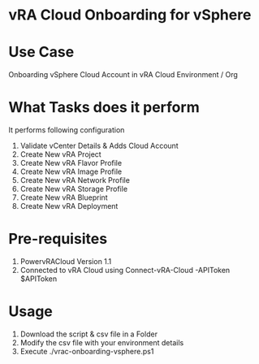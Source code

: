 # vRA Cloud Onboarding for vSphere

# Use Case 

Onboarding vSphere Cloud Account in vRA Cloud Environment / Org

# What Tasks does it perform 

It performs following configuration  

1.	Validate vCenter Details & Adds Cloud Account
2.	Create New vRA Project
3.	Create New vRA Flavor Profile
4.	Create New vRA Image Profile
5.	Create New vRA Network Profile
6.	Create New vRA Storage Profile
7.	Create New vRA Blueprint
8.	Create New vRA Deployment

# Pre-requisites 

1.	PowervRACloud Version 1.1 
2.	Connected to vRA Cloud using Connect-vRA-Cloud -APIToken $APIToken


# Usage

1.	Download the script & csv file in a Folder 
2.	Modify the csv file with your environment details 
3.	Execute ./vrac-onboarding-vsphere.ps1